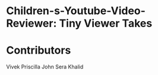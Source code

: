 # Children-s-Youtube-Video-Reviewer: Tiny Viewer Takes

# Contributors

Vivek
Priscilla
John
Sera
Khalid
